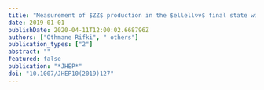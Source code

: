 ```yaml
---
title: "Measurement of $ZZ$ production in the $ellellνν$ final state with the ATLAS detector in $pp$ collisions at $sqrts = 13$ TeV"
date: 2019-01-01
publishDate: 2020-04-11T12:00:02.668796Z
authors: ["Othmane Rifki", " others"]
publication_types: ["2"]
abstract: ""
featured: false
publication: "*JHEP*"
doi: "10.1007/JHEP10(2019)127"
---
```


